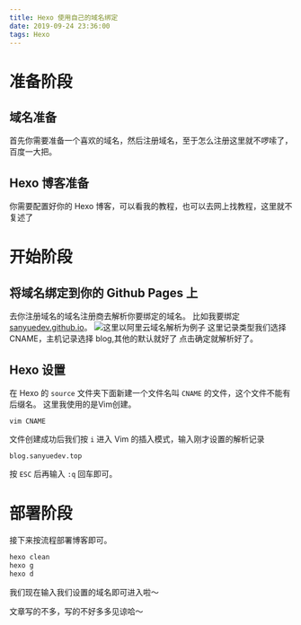 ```yaml
---
title: Hexo 使用自己的域名绑定
date: 2019-09-24 23:36:00
tags: Hexo
---
```

# 准备阶段
## 域名准备
首先你需要准备一个喜欢的域名，然后注册域名，至于怎么注册这里就不啰嗦了，百度一大把。
## Hexo 博客准备
你需要配置好你的 Hexo 博客，可以看我的教程，也可以去网上找教程，这里就不复述了
# 开始阶段
## 将域名绑定到你的 Github Pages 上
去你注册域名的域名注册商去解析你要绑定的域名。
比如我要绑定 [sanyuedev.github.io](https://sanyuedev.github.io)。
![这里以阿里云域名解析为例子](https://raw.githubusercontent.com/sanyuedev/Picture_Bed_With_PicGO/master/20190924234512.png)
这里记录类型我们选择 CNAME，主机记录选择 blog,其他的默认就好了
点击确定就解析好了。
## Hexo 设置
在 Hexo 的 `source` 文件夹下面新建一个文件名叫 `CNAME` 的文件，这个文件不能有后缀名。
这里我使用的是Vim创建。
```vim
vim CNAME
```
文件创建成功后我们按 `i` 进入 Vim 的插入模式，输入刚才设置的解析记录
```vim
blog.sanyuedev.top
```
按 `ESC` 后再输入 `:q` 回车即可。
# 部署阶段
接下来按流程部署博客即可。
```zsh
hexo clean
hexo g
hexo d
```
我们现在输入我们设置的域名即可进入啦～

文章写的不多，写的不好多多见谅哈～
